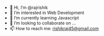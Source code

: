 - 👋 Hi, I’m @rajrishik
- 👀 I’m interested in Web Development
- 🌱 I’m currently learning Javascript
- 💞️ I’m looking to collaborate on ...
- 📫 How to reach me: rishikraj45@gmail.com

<!---
rajrishik/rajrishik is a ✨ special ✨ repository because its `README.md` (this file) appears on your GitHub profile.
You can click the Preview link to take a look at your changes.
--->
